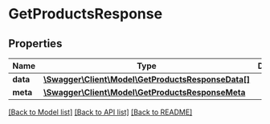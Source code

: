 # GetProductsResponse

## Properties
Name | Type | Description | Notes
------------ | ------------- | ------------- | -------------
**data** | [**\Swagger\Client\Model\GetProductsResponseData[]**](GetProductsResponseData.md) |  | 
**meta** | [**\Swagger\Client\Model\GetProductsResponseMeta**](GetProductsResponseMeta.md) |  | 

[[Back to Model list]](../README.md#documentation-for-models) [[Back to API list]](../README.md#documentation-for-api-endpoints) [[Back to README]](../README.md)


